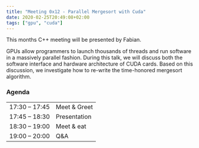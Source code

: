 ```yaml
---
title: "Meeting 0x12 - Parallel Mergesort with Cuda"
date: 2020-02-25T20:49:08+02:00
tags: ["gpu", "cuda"]
---
```


This months C++ meeting will be presented by Fabian.

GPUs allow programmers to launch thousands of threads and run software in a massively parallel fashion. During this talk, we will discuss both the software interface and hardware architecture of CUDA cards. Based on this discussion, we investigate how to re-write the time-honored mergesort algorithm.


### Agenda

|               |              |
|---------------|--------------|
| 17:30 – 17:45 | Meet & Greet |
| 17:45 – 18:30 | Presentation |
| 18:30 – 19:00 | Meet & eat   |
| 19:00 – 20:00 | Q&A          |
